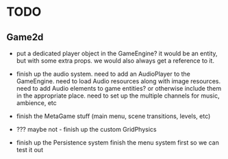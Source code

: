 # TODO

## Game2d
- put a dedicated player object in the GameEngine?
  it would be an entity, but with some extra props.
  we would also always get a reference to it.

- finish up the audio system.
need to add an AudioPlayer to the GameEngine.
need to load Audio resources along with image resources.
need to add Audio elements to game entities?
  or otherwise include them in the appropriate place.
need to set up the multiple channels for music, ambience, etc

- finish the MetaGame stuff (main menu, scene transitions, levels, etc)

- ??? maybe not - finish up the custom GridPhysics

- finish up the Persistence system
finish the menu system first so we can test it out